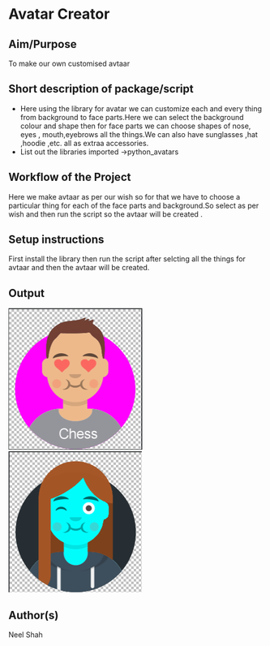 # Avatar Creator

## Aim/Purpose

To make our own customised avtaar 

## Short description of package/script

- Here using the library for avatar we can customize each and every thing from background to face parts.Here we can select the background colour and shape then for face parts we can choose shapes of nose, eyes , mouth,eyebrows all the things.We can also have sunglasses ,hat ,hoodie ,etc. all as extraa accessories.
- List out the libraries imported ->python_avatars


## Workflow of the Project
Here we make avtaar as per our wish so for that we have to choose a particular thing for each of the face parts and background.So select as per wish and then run the script so the avtaar will be created
.

## Setup instructions
First install the library then run the script after selcting all the things for avtaar and then the avtaar will be created.

## Output

![image](Images/output_1(avatar).png)
![image](Images/output_2(avataar).png)

## Author(s)

Neel Shah
